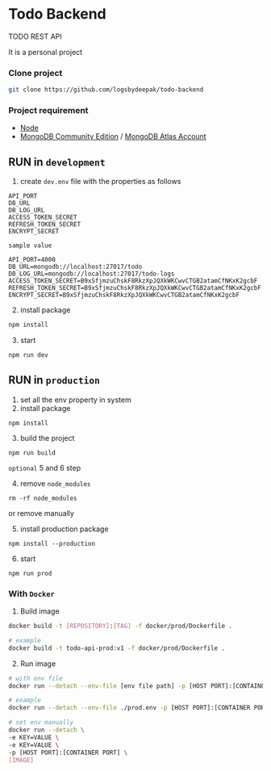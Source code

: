 # Todo Backend

TODO REST API

It is a personal project

### Clone project

```bash
git clone https://github.com/logsbydeepak/todo-backend
```

### Project requirement

- [Node](https://nodejs.org/)
- [MongoDB Community Edition](https://docs.mongodb.com/manual/administration/install-community/) / [MongoDB Atlas Account](https://www.mongodb.com/atlas/database)

## RUN in `development`

1. create `dev.env` file with the properties as follows

```
API_PORT
DB_URL
DB_LOG_URL
ACCESS_TOKEN_SECRET
REFRESH_TOKEN_SECRET
ENCRYPT_SECRET
```

`sample value`

```
API_PORT=4000
DB_URL=mongodb://localhost:27017/todo
DB_LOG_URL=mongodb://localhost:27017/todo-logs
ACCESS_TOKEN_SECRET=B9xSfjmzuChskF8RkzXpJQXkWKCwvCTGB2atamCfNKxK2gcbF
REFRESH_TOKEN_SECRET=B9xSfjmzuChskF8RkzXpJQXkWKCwvCTGB2atamCfNKxK2gcbF
ENCRYPT_SECRET=B9xSfjmzuChskF8RkzXpJQXkWKCwvCTGB2atamCfNKxK2gcbF
```

2. install package

```bash
npm install
```

3. start

```bash
npm run dev
```

## RUN in `production`

1. set all the env property in system
2. install package

```bin
npm install
```

3. build the project

```bin
npm run build
```

`optional` 5 and 6 step

4.  remove `node_modules`

```bin
rm -rf node_modules
```

or remove manually

5. install production package

```bin
npm install --production
```

6. start

```bin
npm run prod
```

### With `Docker`

1. Build image

```bash
docker build -t [REPOSITORY]:[TAG] -f docker/prod/Dockerfile .

# example
docker build -t todo-api-prod:v1 -f docker/prod/Dockerfile .
```

2. Run image

```bash
# with env file
docker run --detach --env-file [env file path] -p [HOST PORT]:[CONTAINER PORT] [IMAGE]

# example
docker run --detach --env-file ./prod.env -p [HOST PORT]:[CONTAINER PORT] todo-api-prod:v1

# set env manually
docker run --detach \
-e KEY=VALUE \
-e KEY=VALUE \
-p [HOST PORT]:[CONTAINER PORT] \
[IMAGE]
```

